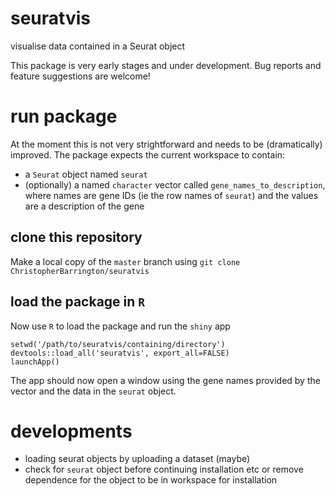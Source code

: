 # seuratvis

visualise data contained in a Seurat object

This package is very early stages and under development. Bug reports and feature suggestions are welcome!

# run package

At the moment this is not very strightforward and needs to be (dramatically) improved. The package expects the current workspace to contain:

* a `Seurat` object named `seurat`
* (optionally) a named `character` vector called `gene_names_to_description`, where names are gene IDs (ie the row names of `seurat`) and the values are a description of the gene

## clone this repository

Make a local copy of the `master` branch using `git clone ChristopherBarrington/seuratvis`

## load the package in `R`

Now use `R` to load the package and run the `shiny` app

```
setwd('/path/to/seuratvis/containing/directory')
devtools::load_all('seuratvis', export_all=FALSE)
launchApp()
```

The app should now open a window using the gene names provided by the vector and the data in the `seurat` object.

# developments

* loading seurat objects by uploading a dataset (maybe)
* check for `seurat` object before continuing installation etc or remove dependence for the object to be in workspace for installation
